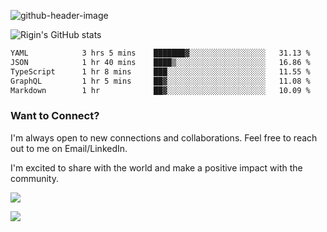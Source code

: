 
![github-header-image](https://github.com/riginoommen/riginoommen/assets/3840244/889cae65-df55-4cda-86cc-bf21bf1f2e96)

![Rigin's GitHub stats](https://github-readme-stats.vercel.app/api?username=riginoommen\&show_icons=true\&show=reviews,discussions_started,discussions_answered,prs_merged,prs_merged_percentage)


<!--START_SECTION:waka-->

```txt
YAML            3 hrs 5 mins    ███████▓░░░░░░░░░░░░░░░░░   31.13 %
JSON            1 hr 40 mins    ████▒░░░░░░░░░░░░░░░░░░░░   16.86 %
TypeScript      1 hr 8 mins     ███░░░░░░░░░░░░░░░░░░░░░░   11.55 %
GraphQL         1 hr 5 mins     ██▓░░░░░░░░░░░░░░░░░░░░░░   11.08 %
Markdown        1 hr            ██▓░░░░░░░░░░░░░░░░░░░░░░   10.09 %
```

<!--END_SECTION:waka-->

### Want to Connect?

I'm always open to new connections and collaborations. Feel free to reach out to me on Email/LinkedIn.

I'm excited to share with the world and make a positive impact with the community.

![](https://komarev.com/ghpvc/?username=riginoommen)

![](https://hit.yhype.me/github/profile?user_id=3840244)

